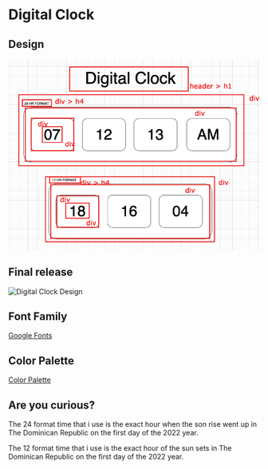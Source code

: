 # Digital Clock

## Design

![Digital Clock Design](/assets/design/digital_clock_html.png)

## Final release

![Digital Clock Design](/assets/DigitalClock.gif)
## Font Family

[Google Fonts](https://fonts.google.com/share?selection.family=Roboto%20Mono:wght@100)

## Color Palette

[Color Palette](https://coolors.co/4d9de0-e15554-e1bc29-3bb273-7768ae)

## Are you curious?

The 24 format time that i use is the exact hour when the son rise went up in The Dominican Republic on the first day of the 2022 year.

The 12 format time that i use is the exact hour of the sun sets in The Dominican Republic on the first day of the 2022 year.
